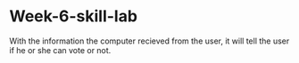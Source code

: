 # Week-6-skill-lab
With the information the computer recieved from the user, it will tell the user if he or she can vote or not.
